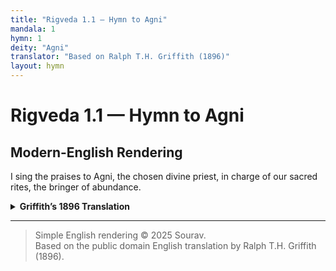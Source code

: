 ```yaml
---
title: "Rigveda 1.1 — Hymn to Agni"
mandala: 1
hymn: 1
deity: "Agni"
translator: "Based on Ralph T.H. Griffith (1896)"
layout: hymn
---
```


# Rigveda 1.1 — Hymn to Agni

## Modern-English Rendering
I sing the praises to Agni, the chosen divine priest, in charge of our sacred rites,
the bringer of abundance.

<details>
  <summary><strong>Griffith’s 1896 Translation</strong></summary>

I Laud Agni, the chosen Priest, God, minister of sacrifice,  
The hotar, lavishest of wealth.

</details>

---

> Simple English rendering © 2025 Sourav.  
> Based on the public domain English translation by Ralph T.H. Griffith (1896).  
